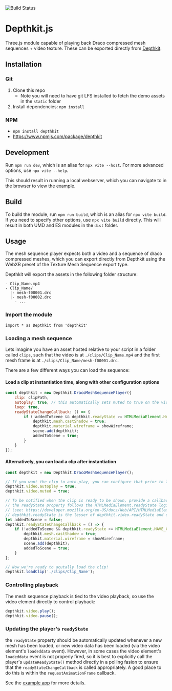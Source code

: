 ![Build Status](https://github.com/ScatterCo/Depthkit.js/actions/workflows/npm.yml/badge.svg)

# Depthkit.js

Three.js module capable of playing back Draco compressed mesh sequences + video texture. These can be exported directly from [Depthkit](https://depthkit.tv).

## Installation

### Git
1. Clone this repo
    - Note you will need to have git LFS installed to fetch the demo assets in the `static` folder
2. Install dependencies: `npm install`

### NPM
- `npm install depthkit`
- https://www.npmjs.com/package/depthkit

## Development

Run `npm run dev`, which is an alias for `npx vite --host`. For more advanced options, use `npx vite --help`.

This should result in running a local webserver, which you can navigate to in the browser to view the example.

## Build

To build the module, run `npm run build`, which is an alias for `npx vite build`. If you need to specify other options, use `npx vite build` directly. This will result in both UMD and ES modules in the `dist` folder.

## Usage

The mesh sequence player expects both a video and a sequence of draco compressed meshes, which you can export directly from Depthkit using the WebXR preset of the Texture Mesh Sequence export type.

Depthkit will export the assets in the following folder structure:

```
- Clip_Name.mp4
- Clip_Name/
  |- mesh-f00001.drc
  |- mesh-f00002.drc
    - ...
```

### Import the module

```
import * as Depthkit from 'depthkit'
```

### Loading a mesh sequence

Lets imagine you have an asset hosted relative to your script in a folder called `clips`, such that the video is at `./clips/Clip_Name.mp4` and the first mesh frame is at `./clips/Clip_Name/mesh-f00001.drc`.

There are a few different ways you can load the sequence:

#### Load a clip at instantiation time, along with other configuration options
```js
const depthkit = new Depthkit.DracoMeshSequencePlayer({
    clip: clipPath,
    autoplay: true, // this automatically sets muted to true on the video
    loop: true,
    readyStateChangeCallback: () => {
        if (!addedToScene && depthkit.readyState >= HTMLMediaElement.HAVE_CURRENT_DATA) {
            depthkit.mesh.castShadow = true;
            depthkit.material.wireframe = showWireframe;
            scene.add(depthkit);
            addedToScene = true;
        }
    }
});
```

#### Alternatively, you can load a clip after instantiation
```js
const depthkit = new Depthkit.DracoMeshSequencePlayer();

// If you want the clip to auto-play, you can configure that prior to loading the clip
depthkit.video.autoplay = true;
depthkit.video.muted = true;

// To be notified when the clip is ready to be shown, provide a callback.
// the readyState property follows the HTMLMediaElement.readyState logic
// (see: https://developer.mozilla.org/en-US/docs/Web/API/HTMLMediaElement/readyState)
// depthkit.readyState is the lesser of depthkit.video.readyState and depthkit.meshReadyState
let addedToScene = false;
depthkit.readyStateChangeCallback = () => {
	if (!addedToScene && depthkit.readyState >= HTMLMediaElement.HAVE_CURRENT_DATA) {
		depthkit.mesh.castShadow = true;
		depthkit.material.wireframe = showWireframe;
		scene.add(depthkit);
		addedToScene = true;
	}
};

// Now we're ready to acutally load the clip!
depthkit.loadClip('./clips/Clip_Name');

```

### Controlling playback

The mesh sequence playback is tied to the video playback, so use the video element directly to control playback:

```js
depthkit.video.play();
depthkit.video.pause();
```

### Updating the player's `readyState`

the `readyState` property should be automatically updated whenever a new mesh has been loaded, or new video data has been loaded (via the video element's `loadeddata` event). However, in some cases the video element's `loadeddata` event is not properly fired, so it is best to explicitly call the player's `updateReadyState()` method directly in a polling fasion to ensure that the `readyStateChangeCallback` is called appropriately. A good place to do this is within the `requestAnimationFrame` callback.

See the [example app](./example-app.js) for more details.
